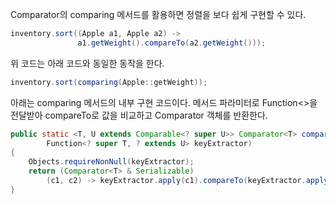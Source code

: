 Comparator의 comparing 메서드를 활용하면 정렬을 보다 쉽게 구현할 수 있다.

```java
inventory.sort((Apple a1, Apple a2) -> 
			   a1.getWeight().compareTo(a2.getWeight()));
```
위 코드는 아래 코드와 동일한 동작을 한다.
```java
inventory.sort(comparing(Apple::getWeight));
```

아래는 comparing 메서드의 내부 구현 코드이다.
메서드 파라미터로 Function<>을 전달받아 compareTo로 값을 비교하고 Comparator 객체를 반환한다.
```java
public static <T, U extends Comparable<? super U>> Comparator<T> comparing(  
        Function<? super T, ? extends U> keyExtractor)  
{  
    Objects.requireNonNull(keyExtractor);  
    return (Comparator<T> & Serializable)  
        (c1, c2) -> keyExtractor.apply(c1).compareTo(keyExtractor.apply(c2));  
}
```
